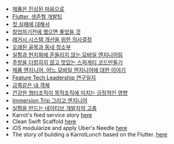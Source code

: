 - [제품은 진심된 마음으로](https://medium.com/@h2s1880/%EC%A0%9C%ED%92%88%EC%9D%80-%EC%A7%84%EC%8B%AC%EB%90%9C-%EB%A7%88%EC%9D%8C%EC%9C%BC%EB%A1%9C-63d80b6083e8)
- [Flutter, 생존형 개발팁](https://h2s1880.medium.com/flutter-%EC%83%9D%EC%A1%B4%ED%98%95-%EA%B0%9C%EB%B0%9C-%ED%8C%81-070073421aea)
- [첫 실패에 대해서](https://medium.com/@h2s1880/%EC%B2%AB-%EC%8B%A4%ED%8C%A8%EC%97%90-%EB%8C%80%ED%95%B4%EC%84%9C-f90830173cec)
- [창업하기전에 했으면 좋았을 것](https://medium.com/@h2s1880/%EC%B0%BD%EC%97%85%ED%95%98%EA%B8%B0%EC%A0%84%EC%97%90-%ED%96%88%EC%97%88%EC%9C%BC%EB%A9%B4-%EC%A2%8B%EC%95%98%EC%9D%84-%EA%B2%83-8bbc26ae7b12)
- [레거시 시스템 개선을 위한 의사결정](https://medium.com/@h2s1880/%EB%A0%88%EA%B1%B0%EC%8B%9C-%EC%8B%9C%EC%8A%A4%ED%85%9C-%EA%B0%9C%EC%84%A0%EC%9D%84-%EC%9C%84%ED%95%9C-%EA%B8%B0%EC%88%A0%EC%9D%98%EC%82%AC%EA%B2%B0%EC%A0%95-025d6b65e069)
- [오래된 골목과 동네 청소부](https://medium.com/@h2s1880/%EC%98%A4%EB%9E%98%EB%90%9C-%EA%B3%A8%EB%AA%A9%EA%B3%BC-%EB%8F%99%EB%84%A4-%EC%B2%AD%EC%86%8C%EB%B6%80-56b2f8b2520b)
- [실험과 현지화에 흔들리지 않는 모바일 엔지니어링](https://medium.com/p/3c648f2ac74)
- [주방을 더럽히지 않고 맛있는 스파게티 코드만들기](https://h2s1880.medium.com/%EC%A3%BC%EB%B0%A9%EC%9D%84-%EB%8D%94%EB%9F%BD%ED%9E%88%EC%A7%80-%EC%95%8A%EA%B3%A0-%EB%A7%9B%EC%9E%88%EB%8A%94-%EC%8A%A4%ED%8C%8C%EA%B2%8C%ED%8B%B0-%EC%BD%94%EB%93%9C%EB%A7%8C%EB%93%A4%EA%B8%B0-7dd443fb489f)
- [제품 엔지니어, 어느 모바일 엔지니어에 대한 이야기](https://medium.com/@h2s1880/%EC%96%B4%EB%8A%90-%EB%AA%A8%EB%B0%94%EC%9D%BC-%EC%97%94%EC%A7%80%EB%8B%88%EC%96%B4%EC%97%90-%EB%8C%80%ED%95%9C-%EC%9D%B4%EC%95%BC%EA%B8%B0-cedccb1459c)
- [Feature Tech Leadership 연구일지](https://h2s1880.medium.com/feature-tech-leadership-%EC%97%B0%EA%B5%AC%EC%9D%BC%EC%A7%80-d8c994d9e39b)
- [금쪽같은 내 객체](https://geektree0101.github.io/blog/2022-08-06-%EA%B8%88%EC%AA%BD%EA%B0%99%EC%9D%80-%EB%82%B4-%EA%B0%9D%EC%B2%B4/)
- [건강한 챕터조직이 목적조직에 미치는 긍정적인 영향](https://medium.com/@h2s1880/%EC%96%B4%EB%8A%90-%EC%A1%B0%EC%A7%81%EC%9D%B4%EB%93%A0-%EC%9D%B4%EC%AA%BD%EA%B3%BC-%EC%A0%80%EC%AA%BD%EC%9D%98-%EC%82%AC%EC%9D%B4%EB%A5%BC-%EC%A2%8B%EA%B2%8C-%ED%95%98%EB%8A%94-%EC%82%AC%EB%9E%8C%EC%9D%B4-%EC%9E%88%EB%8B%A4%EB%A9%B4-%EA%B7%B8-%EC%A1%B0%EC%A7%81%EC%9D%80-%EB%A7%9D%ED%95%98%EC%A7%80-%EC%95%8A%EC%95%84-%EA%B1%B4%EA%B0%95%ED%95%9C-%EC%B1%95%ED%84%B0%EC%A1%B0%EC%A7%81%EC%9D%B4-%EB%AA%A9%EC%A0%81%EC%A1%B0%EC%A7%81%EC%97%90-%EB%AF%B8%EC%B9%98%EB%8A%94-%EA%B8%8D%EC%A0%95%EC%A0%81%EC%9D%B8-%EC%98%81%ED%96%A5-1a6d37d3806a)
- [Immersion Trip 그리고 엔지니어](https://medium.com/daangn/engineers-immersion-business-trip-3f771ab4c2b5)
- [실험을 만드는 네이티브 개발자의 고충](https://geektree0101.github.io/blog/experiment_or_feature/)
- Karrot's feed service story [here](https://medium.com/daangn/%EB%84%A4%EC%9D%B4%ED%8B%B0%EB%B8%8C-%EA%B0%9C%EB%B0%9C%EC%9E%90%EC%99%80-%ED%95%A8%EA%BB%98%ED%95%98%EB%8A%94-%ED%94%BC%EB%93%9C-%EC%84%9C%EB%B9%84%EC%8A%A4-%EC%84%A4%EA%B3%84%ED%95%98%EA%B8%B0-6c5a5aa2b11f)
- Clean Swift Scaffold [here](https://medium.com/daangn/clean-swift-scaffold-3e4b5cec475)
- iOS modularize and apply Uber's Needle [here](https://medium.com/daangn/%EB%AA%A8%EB%93%88%ED%99%94%ED%95%98%EA%B3%A0-needle-%EC%A0%81%EC%9A%A9%ED%95%B4%EB%B3%B4%EA%B8%B0-bd5e9f3c450b)
- The story of building a KarrotLunch based on the Flutter. [here](https://h2s1880.medium.com/%EB%8B%B9%EA%B7%BC%EB%9F%B0%EC%B9%98%EB%A5%BC-%EB%A7%8C%EB%93%A4%EC%96%B4%EB%B4%A4%EC%96%B4%EC%9A%94-18c368552da6)
